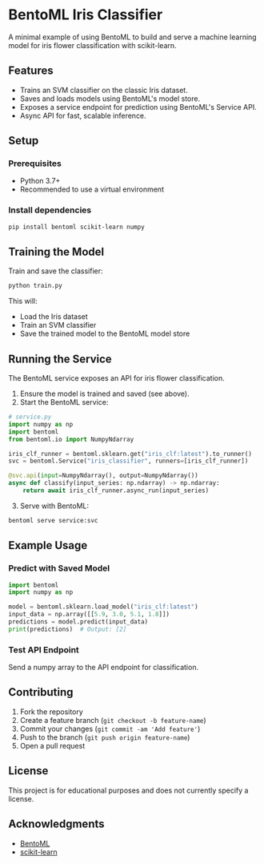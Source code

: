 # BentoML Iris Classifier

A minimal example of using BentoML to build and serve a machine learning model for iris flower classification with scikit-learn.

## Features

- Trains an SVM classifier on the classic Iris dataset.
- Saves and loads models using BentoML's model store.
- Exposes a service endpoint for prediction using BentoML's Service API.
- Async API for fast, scalable inference.

## Setup

### Prerequisites

- Python 3.7+
- Recommended to use a virtual environment

### Install dependencies

```bash
pip install bentoml scikit-learn numpy
```

## Training the Model

Train and save the classifier:

```bash
python train.py
```

This will:
- Load the Iris dataset
- Train an SVM classifier
- Save the trained model to the BentoML model store

## Running the Service

The BentoML service exposes an API for iris flower classification.

1. Ensure the model is trained and saved (see above).
2. Start the BentoML service:

```python
# service.py
import numpy as np
import bentoml
from bentoml.io import NumpyNdarray

iris_clf_runner = bentoml.sklearn.get("iris_clf:latest").to_runner()
svc = bentoml.Service("iris_classifier", runners=[iris_clf_runner])

@svc.api(input=NumpyNdarray(), output=NumpyNdarray())
async def classify(input_series: np.ndarray) -> np.ndarray:
    return await iris_clf_runner.async_run(input_series)
```

3. Serve with BentoML:

```bash
bentoml serve service:svc
```

## Example Usage

### Predict with Saved Model

```python
import bentoml
import numpy as np

model = bentoml.sklearn.load_model("iris_clf:latest")
input_data = np.array([[5.9, 3.0, 5.1, 1.8]])
predictions = model.predict(input_data)
print(predictions)  # Output: [2]
```

### Test API Endpoint

Send a numpy array to the API endpoint for classification.

## Contributing

1. Fork the repository
2. Create a feature branch (`git checkout -b feature-name`)
3. Commit your changes (`git commit -am 'Add feature'`)
4. Push to the branch (`git push origin feature-name`)
5. Open a pull request

## License

This project is for educational purposes and does not currently specify a license.

## Acknowledgments

- [BentoML](https://bentoml.com/)
- [scikit-learn](https://scikit-learn.org/)
